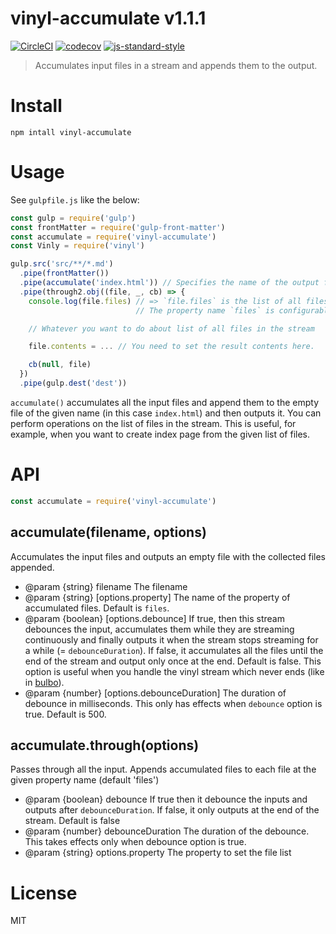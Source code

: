# vinyl-accumulate v1.1.1

[![CircleCI](https://circleci.com/gh/kt3k/vinyl-accumulate.svg?style=svg)](https://circleci.com/gh/kt3k/vinyl-accumulate)
[![codecov](https://codecov.io/gh/kt3k/vinyl-accumulate/branch/master/graph/badge.svg)](https://codecov.io/gh/kt3k/vinyl-accumulate)
[![js-standard-style](https://img.shields.io/badge/code%20style-standard-brightgreen.svg)](http://standardjs.com/)

> Accumulates input files in a stream and appends them to the output.

# Install

    npm intall vinyl-accumulate

# Usage

See `gulpfile.js` like the below:

```js
const gulp = require('gulp')
const frontMatter = require('gulp-front-matter')
const accumulate = require('vinyl-accumulate')
const Vinly = require('vinyl')

gulp.src('src/**/*.md')
  .pipe(frontMatter())
  .pipe(accumulate('index.html')) // Specifies the name of the output file.
  .pipe(through2.obj((file, _, cb) => {
    console.log(file.files) // => `file.files` is the list of all files from the upstream
                            // The property name `files` is configurable by the `property` option.

    // Whatever you want to do about list of all files in the stream

    file.contents = ... // You need to set the result contents here.

    cb(null, file)
  })
  .pipe(gulp.dest('dest'))
```

`accumulate()` accumulates all the input files and append them to the empty file of the given name (in this case `index.html`) and then outputs it. You can perform operations on the list of files in the stream. This is useful, for example, when you want to create index page from the given list of files.

# API

```js
const accumulate = require('vinyl-accumulate')
```

## accumulate(filename, options)
Accumulates the input files and outputs an empty file with the collected files appended.

- @param {string} filename The filename
- @param {string} [options.property] The name of the property of accumulated files. Default is `files`.
- @param {boolean} [options.debounce] If true, then this stream debounces the input, accumulates them while they are streaming continuously and finally outputs it when the stream stops streaming for a while (= `debounceDuration`). If false, it accumulates all the files until the end of the stream and output only once at the end. Default is false. This option is useful when you handle the vinyl stream which never ends (like in [bulbo][bulbo]).
- @param {number} [options.debounceDuration] The duration of debounce in milliseconds. This only has effects when `debounce` option is true. Default is 500.

## accumulate.through(options)
Passes through all the input. Appends accumulated files to each file at the given property name (default 'files')

- @param {boolean} debounce If true then it debounce the inputs and outputs after `debounceDuration`. If false, it only outputs at the end of the stream. Default is false
- @param {number} debounceDuration The duration of the debounce. This takes effects only when debounce option is true.
- @param {string} options.property The property to set the file list

# License

MIT

[bulbo]: https://github.com/kt3k/bulbo
